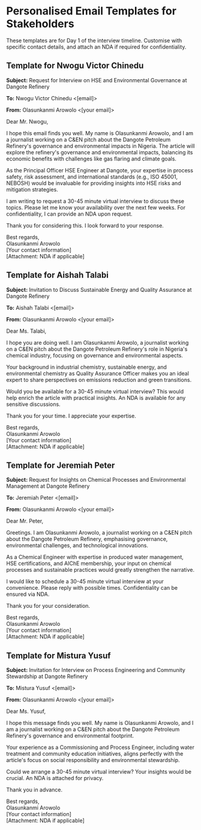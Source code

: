 # Personalised Email Templates for Stakeholders

These templates are for Day 1 of the interview timeline. Customise with specific contact details, and attach an NDA if required for confidentiality.

## Template for Nwogu Victor Chinedu

**Subject:** Request for Interview on HSE and Environmental Governance at Dangote Refinery

**To:** Nwogu Victor Chinedu <[email]>

**From:** Olasunkanmi Arowolo <[your email]>

Dear Mr. Nwogu,

I hope this email finds you well. My name is Olasunkanmi Arowolo, and I am a journalist working on a C&EN pitch about the Dangote Petroleum Refinery's governance and environmental impacts in Nigeria. The article will explore the refinery's governance and environmental impacts, balancing its economic benefits with challenges like gas flaring and climate goals.

As the Principal Officer HSE Engineer at Dangote, your expertise in process safety, risk assessment, and international standards (e.g., ISO 45001, NEBOSH) would be invaluable for providing insights into HSE risks and mitigation strategies.

I am writing to request a 30-45 minute virtual interview to discuss these topics. Please let me know your availability over the next few weeks. For confidentiality, I can provide an NDA upon request.

Thank you for considering this. I look forward to your response.

Best regards,  
Olasunkanmi Arowolo  
[Your contact information]  
[Attachment: NDA if applicable]

## Template for Aishah Talabi

**Subject:** Invitation to Discuss Sustainable Energy and Quality Assurance at Dangote Refinery

**To:** Aishah Talabi <[email]>

**From:** Olasunkanmi Arowolo <[your email]>

Dear Ms. Talabi,

I hope you are doing well. I am Olasunkanmi Arowolo, a journalist working on a C&EN pitch about the Dangote Petroleum Refinery's role in Nigeria's chemical industry, focusing on governance and environmental aspects.

Your background in industrial chemistry, sustainable energy, and environmental chemistry as Quality Assurance Officer makes you an ideal expert to share perspectives on emissions reduction and green transitions.

Would you be available for a 30-45 minute virtual interview? This would help enrich the article with practical insights. An NDA is available for any sensitive discussions.

Thank you for your time. I appreciate your expertise.

Best regards,  
Olasunkanmi Arowolo  
[Your contact information]  
[Attachment: NDA if applicable]

## Template for Jeremiah Peter

**Subject:** Request for Insights on Chemical Processes and Environmental Management at Dangote Refinery

**To:** Jeremiah Peter <[email]>

**From:** Olasunkanmi Arowolo <[your email]>

Dear Mr. Peter,

Greetings. I am Olasunkanmi Arowolo, a journalist working on a C&EN pitch about the Dangote Petroleum Refinery, emphasising governance, environmental challenges, and technological innovations.

As a Chemical Engineer with expertise in produced water management, HSE certifications, and AIChE membership, your input on chemical processes and sustainable practices would greatly strengthen the narrative.

I would like to schedule a 30-45 minute virtual interview at your convenience. Please reply with possible times. Confidentiality can be ensured via NDA.

Thank you for your consideration.

Best regards,  
Olasunkanmi Arowolo  
[Your contact information]  
[Attachment: NDA if applicable]

## Template for Mistura Yusuf

**Subject:** Invitation for Interview on Process Engineering and Community Stewardship at Dangote Refinery

**To:** Mistura Yusuf <[email]>

**From:** Olasunkanmi Arowolo <[your email]>

Dear Ms. Yusuf,

I hope this message finds you well. My name is Olasunkanmi Arowolo, and I am a journalist working on a C&EN pitch about the Dangote Petroleum Refinery's governance and environmental footprint.

Your experience as a Commissioning and Process Engineer, including water treatment and community education initiatives, aligns perfectly with the article's focus on social responsibility and environmental stewardship.

Could we arrange a 30-45 minute virtual interview? Your insights would be crucial. An NDA is attached for privacy.

Thank you in advance.

Best regards,  
Olasunkanmi Arowolo  
[Your contact information]  
[Attachment: NDA if applicable]

